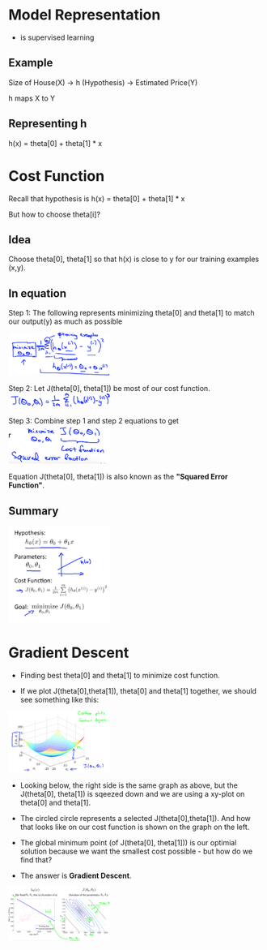 # Model Representation

 - is supervised learning
 
## Example
Size of House(X) -> h (Hypothesis) -> Estimated Price(Y)

h maps X to Y

## Representing h
h(x) = theta[0] + theta[1] * x

# Cost Function
Recall that hypothesis is h(x) = theta[0] + theta[1] * x

But how to choose theta[i]?

## Idea
Choose theta[0], theta[1] so that h(x) is close to y for our training examples (x,y).

## In equation

Step 1: The following represents minimizing theta[0] and theta[1] to match our output(y) as much as possible

<img src="./img/minCostFunc_1.png" width="200">

Step 2: Let J(theta[0], theta[1]) be most of our cost function.
<img src="./img/minCostFunc_2.png" width="200">

Step 3: Combine step 1 and step 2 equations to get
<img src="./img/minCostFunc_3.png" width="200">

Equation J(theta[0], theta[1]) is also known as the **"Squared Error Function"**.

## Summary
<img src="./img/CostFuncSummary.png" width="200">

# Gradient Descent
 - Finding best theta[0] and theta[1] to minimize cost function.

 - If we plot J(theta[0],theta[1]), theta[0] and theta[1] together, we should see something like this:

<img src="./img/gradientDescent_1.png" width="200">

 - Looking below, the right side is the same graph as above, but the J(theta[0], theta[1]) is sqeezed down and we are using a xy-plot on theta[0] and theta[1]. 
 - The circled circle represents a selected J(theta[0],theta[1]). And how that looks like on our cost function is shown on the graph on the left.

 - The global minimum point (of J(theta[0], theta[1])) is our optimial solution because we want the smallest cost possible - but how do we find that?

 - The answer is **Gradient Descent**.

<img src="./img/gradientDescent_2.png" width="200">

